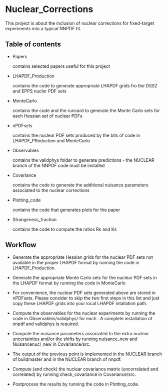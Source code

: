 # Nuclear_Corrections

This project is about the inclusion of nuclear corrections for fixed-target
experiments into a typical NNPDF fit.

## Table of contents
- Papers

  contains selected papers useful for this project
- LHAPDF_Production

  contains the code to generate appropriate LHAPDF grids fro the DSSZ and EPPS 
  nucler PDF sets
- MonteCarlo

  contains the code and the runcard to generate the Monte Carlo sets for each
  Hessian set of nuclear PDFs
- nPDFsets

  contains the nuclear PDF sets produced by the bits of code in 
  LHAPDF_PRoduction and MonteCarlo
- Observables

  contains the validphys folder to generate predictions - the NUCLEAR branch
  of the NNPDF code must be installed
- Covariance

  contains the code to generate the additional nuisance parameters associated 
  to the nuclear corrections
- Plotting_code

  contains the code that generates plots for the paper
- Strangeness_fraction

  contains the code to compute the ratios Rs and Ks 

## Workflow

- Generate the appropriate Hessian grids for the nuclear PDF sets not available
  in the proper LHAPDF format by running the code in LHAPDF_Production.

- Generate the appropriate Monte Carlo sets for the nuclear PDF sets in the 
  LHAPDF format by running the code in MonteCarlo

- For convenience, the nuclear PDF sets generated above are stored in nPDFsets.
  Please consider to skip the two first steps in this list and just copy these 
  LHAPDF grids into your local LHAPDF intallation path.

- Compute the observables for the nuclear experiments by running the code in 
  Observables/validphys/<nPDFset> for each <nPDFset>. A complete installation
  of nnpdf and validphys is required.

- Compute the nuisance parameters associated to the extra nuclear uncertainties
  and/or the shifts by running nuisance_new and Nuisancenucl_new in 
  Covariance/src. 

- The output of the previous point is implemented in the NUCLEAR branch of 
  buildmaster and in the NUCLEAR branch of nnpdf.

- Compute (and check) the nuclear covariance matrix (uncorrelated and 
  correlated) by running check_covariance in Covariance/src.

- Postprocess the results by running the code in Plotting_code.

